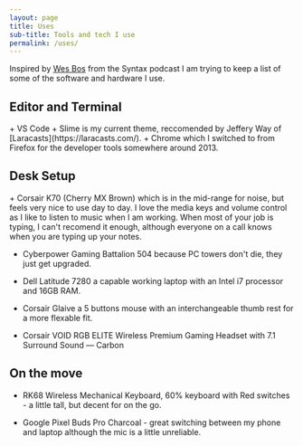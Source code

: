```yaml
---
layout: page
title: Uses
sub-title: Tools and tech I use
permalink: /uses/
---
```

Inspired by [Wes Bos](https://wesbos.com) from the Syntax podcast I am trying to keep a list of some of the software and hardware I use.

<h2 class="u-h2">Editor and Terminal</h2>
+ VS Code
+ Slime is my current theme, reccomended by Jeffery Way of [Laracasts](https://laracasts.com/).
+ Chrome which I switched to from Firefox for the developer tools somewhere around 2013.

<h2 class="u-h2">Desk Setup</h2>
+ Corsair K70 (Cherry MX Brown) which is in the mid-range for noise, but feels very nice to use day to day. I love the media keys and volume control as I like to listen to music when I am working. When most of your job is typing, I can't recomend it enough, although everyone on a call knows when you are typing up your notes.
  
+ Cyberpower Gaming Battalion 504 because PC towers don't die, they just get upgraded.

+ Dell Latitude 7280 a capable working laptop with an Intel i7 processor and 16GB RAM.
  
+ Corsair Glaive a 5 buttons mouse with an interchangeable thumb rest for a more flexable fit.
  
+ Corsair VOID RGB ELITE Wireless Premium Gaming Headset with 7.1 Surround Sound — Carbon

<h2 class="u-h2">On the move</h2>

+ RK68 Wireless Mechanical Keyboard, 60% keyboard with Red switches - a little tall, but decent for on the go.

+ Google Pixel Buds Pro Charcoal - great switching between my phone and laptop although the mic is a little unreliable.
